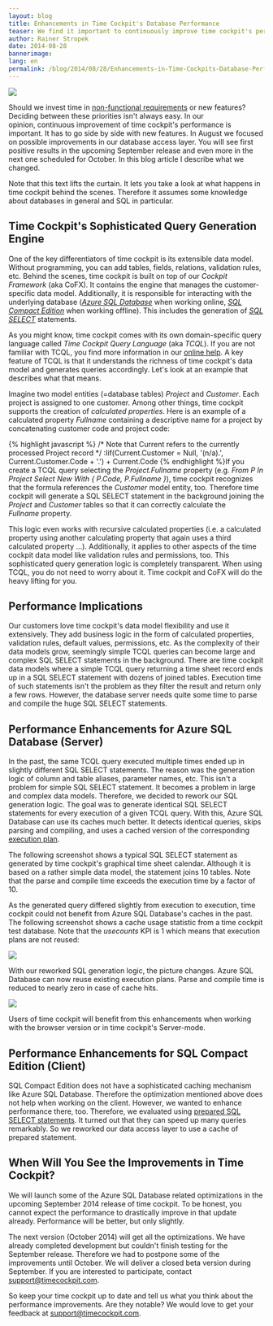 ```yaml
---
layout: blog
title: Enhancements in Time Cockpit's Database Performance
teaser: We find it important to continuously improve time cockpit's performance. This has to go side by side with new features. In August, we focused on possible improvements in our database access layer. You will see first results in the September release and even more in the next one scheduled for October. Read more about what we changed.
author: Rainer Stropek
date: 2014-08-28
bannerimage: 
lang: en
permalink: /blog/2014/08/28/Enhancements-in-Time-Cockpits-Database-Performance
---
```


<p xmlns="http://www.w3.org/1999/xhtml">
  <img src="{{site.baseurl}}/content/images/blog/2014/08/DSC_0400.jpg" />
</p><p xmlns="http://www.w3.org/1999/xhtml">Should we invest time in <a href="http://en.wikipedia.org/wiki/Non-functional_requirement" target="_blank">non-functional requirements</a> or new features? Deciding between these priorities isn't always easy. In our opinion, continuous improvement of time cockpit's performance is important. It has to go side by side with new features. In August we focused on possible improvements in our database access layer. You will see first positive results in the upcoming September release and even more in the next one scheduled for October. In this blog article I describe what we changed.</p><p class="showcase" xmlns="http://www.w3.org/1999/xhtml">Note that this text lifts the curtain. It lets you take a look at what happens in time cockpit behind the scenes. Therefore it assumes some knowledge about databases in general and SQL in particular.</p><h2 xmlns="http://www.w3.org/1999/xhtml">Time Cockpit's Sophisticated Query Generation Engine</h2><p xmlns="http://www.w3.org/1999/xhtml">One of the key differentiators of time cockpit is its extensible data model. Without programming, you can add tables, fields, relations, validation rules, etc. Behind the scenes, time cockpit is built on top of our <em>Cockpit Framework</em> (aka CoFX). It contains the engine that manages the customer-specific data model. Additionally, it is responsible for interacting with the underlying database (<em><a href="http://azure.microsoft.com/en-us/documentation/services/sql-database/" target="_blank">Azure SQL Database</a></em> when working online, <em><a href="http://msdn.microsoft.com/en-us/library/hh278312(v=sql.10).aspx" target="_blank">SQL Compact Edition</a></em> when working offline). This includes the generation of <a href="http://en.wikipedia.org/wiki/Select_(SQL)" target="_blank"><em>SQL SELECT</em></a> statements.</p><p xmlns="http://www.w3.org/1999/xhtml">As you might know, time cockpit comes with its own domain-specific query language called <em>Time Cockpit Query Language</em> (aka <em>TCQL</em>). If you are not familiar with TCQL, you find more information in our <a href="http://help.timecockpit.com/?topic=html/a7465f29-c739-4a14-bf5b-09821133dd9a.htm" target="_blank">online help</a>. A key feature of TCQL is that it understands the richness of time cockpit's data model and generates queries accordingly. Let's look at an example that describes what that means.</p><p xmlns="http://www.w3.org/1999/xhtml">Imagine two model entities (=database tables) <em>Project</em> and <em>Customer</em>. Each project is assigned to one customer. Among other things, time cockpit supports the creation of <em>calculated properties</em>. Here is an example of a calculated property <em>Fullname</em> containing a descriptive name for a project by concatenating customer code and project code:</p><p xmlns="http://www.w3.org/1999/xhtml">
  {% highlight javascript %}
/* Note that Current refers to the currently processed Project record */
:Iif(Current.Customer = Null, '(n/a).', Current.Customer.Code + '.') + Current.Code
{% endhighlight %}If you create a TCQL query selecting the <em>Project.Fullname</em> property (e.g. <em>From P In Project Select New With { P.Code, P.Fullname }</em>), time cockpit recognizes that the formula references the <em>Customer</em> model entity, too. Therefore time cockpit will generate a SQL SELECT statement in the background joining the <em>Project</em> and <em>Customer</em> tables so that it can correctly calculate the <em>Fullname</em> property.</p><p xmlns="http://www.w3.org/1999/xhtml">This logic even works with recursive calculated properties (i.e. a calculated property using another calculating property that again uses a third calculated property ...). Additionally, it applies to other aspects of the time cockpit data model like validation rules and permissions, too. This sophisticated query generation logic is completely transparent. When using TCQL, you do not need to worry about it. Time cockpit and CoFX will do the heavy lifting for you.</p><h2 xmlns="http://www.w3.org/1999/xhtml">Performance Implications</h2><p xmlns="http://www.w3.org/1999/xhtml">Our customers love time cockpit's data model flexibility and use it extensively. They add business logic in the form of calculated properties, validation rules, default values, permissions, etc. As the complexity of their data models grow, seemingly simple TCQL queries can become large and complex SQL SELECT statements in the background. There are time cockpit data models where a simple TCQL query returning a time sheet record ends up in a SQL SELECT statement with dozens of joined tables. Execution time of such statements isn't the problem as they filter the result and return only a few rows. However, the database server needs quite some time to parse and compile the huge SQL SELECT statements.</p><h2 xmlns="http://www.w3.org/1999/xhtml">Performance Enhancements for Azure SQL Database (Server)</h2><p xmlns="http://www.w3.org/1999/xhtml">In the past, the same TCQL query executed multiple times ended up in slightly different SQL SELECT statements. The reason was the generation logic of column and table aliases, parameter names, etc. This isn't a problem for simple SQL SELECT statement. It becomes a problem in large and complex data models. Therefore, we decided to rework our SQL generation logic. The goal was to generate identical SQL SELECT statements for every execution of a given TCQL query. With this, Azure SQL Database can use its caches much better. It detects identical queries, skips parsing and compiling, and uses a cached version of the corresponding <a href="http://en.wikipedia.org/wiki/Query_plan" target="_blank">execution plan</a>.</p><p xmlns="http://www.w3.org/1999/xhtml">The following screenshot shows a typical SQL SELECT statement as generated by time cockpit's graphical time sheet calendar. Although it is based on a rather simple data model, the statement joins 10 tables. Note that the parse and compile time exceeds the execution time by a factor of 10.</p><f:function name="Composite.Media.ImageGallery.Slimbox2" xmlns:f="http://www.composite.net/ns/function/1.0">
  <f:param name="MediaImage" value="MediaArchive:59e02ea2-8390-4c44-b1f3-d0e8586e51ce" xmlns:f="http://www.composite.net/ns/function/1.0" />
  <f:param name="ThumbnailMaxWidth" value="800" xmlns:f="http://www.composite.net/ns/function/1.0" />
  <f:param name="ThumbnailMaxHeight" value="800" xmlns:f="http://www.composite.net/ns/function/1.0" />
  <f:param name="ImageMaxWidth" value="1280" xmlns:f="http://www.composite.net/ns/function/1.0" />
  <f:param name="ImageMaxHeight" value="1024" xmlns:f="http://www.composite.net/ns/function/1.0" />
</f:function><p xmlns="http://www.w3.org/1999/xhtml">As the generated query differed slightly from execution to execution, time cockpit could not benefit from Azure SQL Database's caches in the past. The following screenshot shows a cache usage statistic from a time cockpit test database. Note that the <em>usecounts</em> KPI is 1 which means that execution plans are not reused:</p><p xmlns="http://www.w3.org/1999/xhtml">
  <img src="{{site.baseurl}}/content/images/blog/2014/08/UseCountWithoutCachedPlan.png" />
</p><p xmlns="http://www.w3.org/1999/xhtml">With our reworked SQL generation logic, the picture changes. Azure SQL Database can now reuse existing execution plans. Parse and compile time is reduced to nearly zero in case of cache hits.</p><p xmlns="http://www.w3.org/1999/xhtml">
  <img src="{{site.baseurl}}/content/images/blog/2014/08/UsecountWithCache.png" />
</p><p xmlns="http://www.w3.org/1999/xhtml">Users of time cockpit will benefit from this enhancements when working with the browser version or in time cockpit's Server-mode.</p><h2 xmlns="http://www.w3.org/1999/xhtml">Performance Enhancements for SQL Compact Edition (Client)</h2><p xmlns="http://www.w3.org/1999/xhtml">SQL Compact Edition does not have a sophisticated caching mechanism like Azure SQL Database. Therefore the optimization mentioned above does not help when working on the client. However, we wanted to enhance performance there, too. Therefore, we evaluated using <a href="http://en.wikipedia.org/wiki/Prepared_statement" target="_blank">prepared SQL SELECT statements</a>. It turned out that they can speed up many queries remarkably. So we reworked our data access layer to use a cache of prepared statement.</p><h2 xmlns="http://www.w3.org/1999/xhtml">When Will You See the Improvements in Time Cockpit?</h2><p xmlns="http://www.w3.org/1999/xhtml">We will launch some of the Azure SQL Database related optimizations in the upcoming September 2014 release of time cockpit. To be honest, you cannot expect the performance to drastically improve in that update already. Performance will be better, but only slightly.</p><p xmlns="http://www.w3.org/1999/xhtml">The next version (October 2014) will get all the optimizations. We have already completed development but couldn't finish testing for the September release. Therefore we had to postpone some of the improvements until October. We will deliver a closed beta version during September. If you are interested to participate, contact <a href="mailto:support@timecockpit.com">support@timecockpit.com</a>.</p><p xmlns="http://www.w3.org/1999/xhtml">So keep your time cockpit up to date and tell us what you think about the performance improvements. Are they notable? We would love to get your feedback at <a href="mailto:support@timecockpit.com">support@timecockpit.com</a>.</p>